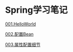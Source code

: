 # Spring学习笔记

[001.HelloWorld](docs/001.HelloWorld.md)

[002.配置Bean](docs/002.配置Bean.md)

[003.属性配置细节](docs/003.属性配置细节.md)